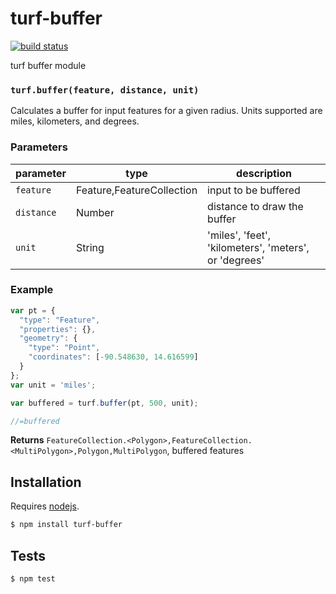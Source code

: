 # turf-buffer

[![build status](https://secure.travis-ci.org/Turfjs/turf-buffer.png)](http://travis-ci.org/Turfjs/turf-buffer)

turf buffer module


### `turf.buffer(feature, distance, unit)`

Calculates a buffer for input features for a given radius. Units supported are miles, kilometers, and degrees.


### Parameters

| parameter  | type                       | description                                           |
| ---------- | -------------------------- | ----------------------------------------------------- |
| `feature`  | Feature\,FeatureCollection | input to be buffered                                  |
| `distance` | Number                     | distance to draw the buffer                           |
| `unit`     | String                     | 'miles', 'feet', 'kilometers', 'meters', or 'degrees' |


### Example

```js
var pt = {
  "type": "Feature",
  "properties": {},
  "geometry": {
    "type": "Point",
    "coordinates": [-90.548630, 14.616599]
  }
};
var unit = 'miles';

var buffered = turf.buffer(pt, 500, unit);

//=buffered
```


**Returns** `FeatureCollection.<Polygon>,FeatureCollection.<MultiPolygon>,Polygon,MultiPolygon`, buffered features 

## Installation

Requires [nodejs](http://nodejs.org/).

```sh
$ npm install turf-buffer
```

## Tests

```sh
$ npm test
```


